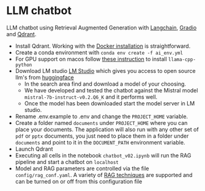 # LLM chatbot

LLM chatbot using Retrieval Augmented Generation with [Langchain](https://www.langchain.com/), [Gradio](https://www.gradio.app/) and [Qdrant](https://qdrant.tech/).

 * Install Qdrant. Working with the [Docker installation](https://qdrant.tech/documentation/quick-start/) is straightforward.
 * Create a conda environment with `conda env create -f ai_env.yml`
 * For GPU support on macos follow [these instruction](https://llama-cpp-python.readthedocs.io/en/latest/install/macos/) to install `llama-cpp-python`
 * Download LM studio [LM Studio](https://lmstudio.ai/) which gives you access to open source llm's from [huggingface](https://huggingface.co/.)
     * In the search area find and download a model of your choosing.
     * We have developed and tested the chatbot against the Mistral model `mistral-7b-instruct-v0.2.Q6_K` and it performs well.
     * Once the model has been downloaded start the model server in LM studio.
 * Rename .env.example to .env and change the `PROJECT_HOME` variable.
 * Create a folder named `documents` under `PROJECT_HOME` where you can place your documents. The application will also run with any other set of `pdf` or `pptx` documents, you just need to place them in a folder under `documents` and point to it in the `DOCUMENT_PATH` environment variable.
 * Launch Qdrant
 * Executing all cells in the notebook `chatbot_v02.ipynb` will run the RAG pipeline and start a chatbot on `localhost`
 * Model and RAG parameters are controlled via the file `config/rag_conf.yaml`. A variety of [RAG techniques](https://python.langchain.com/docs/modules/data_connection/retrievers/) are supported and can be turned on or off from this configuration file
 
 
 
